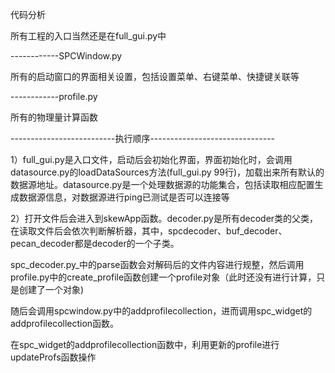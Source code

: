 代码分析

所有工程的入口当然还是在full\_gui.py中

------------SPCWindow.py

所有的启动窗口的界面相关设置，包括设置菜单、右键菜单、快捷键关联等

------------profile.py

所有的物理量计算函数

--------------------------执行顺序-------------------------------

1）full\_gui.py是入口文件，启动后会初始化界面，界面初始化时，会调用datasource.py的loadDataSources方法\(full\_gui.py 99行\)，加载出来所有默认的数据源地址。datasource.py是一个处理数据源的功能集合，包括读取相应配置生成数据源信息，对数据源进行ping已测试是否可以连接等

2）打开文件后会进入到skewApp函数。decoder.py是所有decoder类的父类，在读取文件后会依次判断解析器，其中，spcdecoder、buf\_decoder、pecan\_decoder都是decoder的一个子类。

spc_decoder.py_中的parse函数会对解码后的文件内容进行规整，然后调用profile.py中的create\_profile函数创建一个profile对象（此时还没有进行计算，只是创建了一个对象\)

随后会调用spcwindow.py中的addprofilecollection，进而调用spc\_widget的addprofilecollection函数。

在spc\_widget的addprofilecollection函数中，利用更新的profile进行updateProfs函数操作



